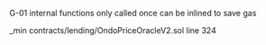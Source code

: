 G-01 internal functions only called once can be inlined to save gas

_min
contracts/lending/OndoPriceOracleV2.sol line 324 